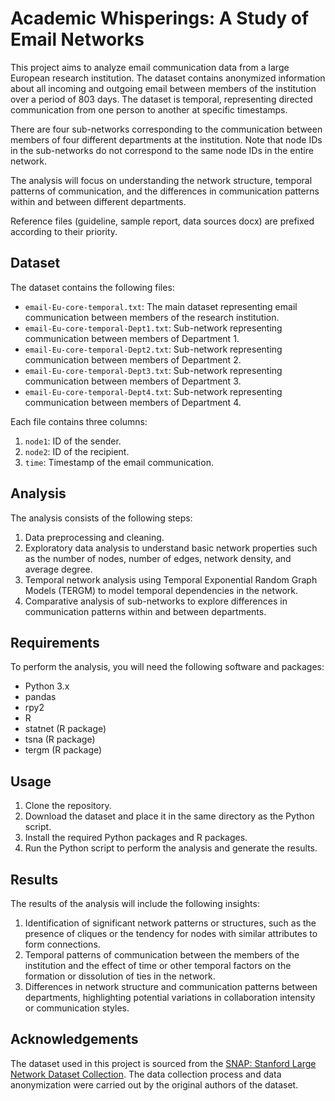 # Academic Whisperings: A Study of Email Networks

This project aims to analyze email communication data from a large European research institution. The dataset contains anonymized information about all incoming and outgoing email between members of the institution over a period of 803 days. The dataset is temporal, representing directed communication from one person to another at specific timestamps.

There are four sub-networks corresponding to the communication between members of four different departments at the institution. Note that node IDs in the sub-networks do not correspond to the same node IDs in the entire network.

The analysis will focus on understanding the network structure, temporal patterns of communication, and the differences in communication patterns within and between different departments.

Reference files (guideline, sample report, data sources docx) are prefixed according to their priority.

## Dataset

The dataset contains the following files:

- `email-Eu-core-temporal.txt`: The main dataset representing email communication between members of the research institution.
- `email-Eu-core-temporal-Dept1.txt`: Sub-network representing communication between members of Department 1.
- `email-Eu-core-temporal-Dept2.txt`: Sub-network representing communication between members of Department 2.
- `email-Eu-core-temporal-Dept3.txt`: Sub-network representing communication between members of Department 3.
- `email-Eu-core-temporal-Dept4.txt`: Sub-network representing communication between members of Department 4.

Each file contains three columns:

1. `node1`: ID of the sender.
2. `node2`: ID of the recipient.
3. `time`: Timestamp of the email communication.

## Analysis

The analysis consists of the following steps:

1. Data preprocessing and cleaning.
2. Exploratory data analysis to understand basic network properties such as the number of nodes, number of edges, network density, and average degree.
3. Temporal network analysis using Temporal Exponential Random Graph Models (TERGM) to model temporal dependencies in the network.
4. Comparative analysis of sub-networks to explore differences in communication patterns within and between departments.

## Requirements

To perform the analysis, you will need the following software and packages:

- Python 3.x
- pandas
- rpy2
- R
- statnet (R package)
- tsna (R package)
- tergm (R package)

## Usage

1. Clone the repository.
2. Download the dataset and place it in the same directory as the Python script.
3. Install the required Python packages and R packages.
4. Run the Python script to perform the analysis and generate the results.

## Results

The results of the analysis will include the following insights:

1. Identification of significant network patterns or structures, such as the presence of cliques or the tendency for nodes with similar attributes to form connections.
2. Temporal patterns of communication between the members of the institution and the effect of time or other temporal factors on the formation or dissolution of ties in the network.
3. Differences in network structure and communication patterns between departments, highlighting potential variations in collaboration intensity or communication styles.

## Acknowledgements

The dataset used in this project is sourced from the [SNAP: Stanford Large Network Dataset Collection](https://snap.stanford.edu/data/email-Eu-core-temporal.html). The data collection process and data anonymization were carried out by the original authors of the dataset.